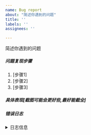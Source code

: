 ```yaml
---
name: Bug report
about: "简述你遇到的问题"
title: ''
labels: ''
assignees: ''

---
```


简述你遇到的问题





##### 问题复现步骤
1. [步骤1]
2. [步骤2]  
3. [步骤3]

##### 具体表现[截图可能会更好些,最好能截全]
  
    
  
  
##### 错误日志
<details><summary>日志信息</summary>
(请提供有用的日志信息)   

```
日志信息粘贴在这里
```
  
  
  
  
  

##### 其他
  


<!-- [注:] 完成后请关闭 issue，谢谢！ -->
